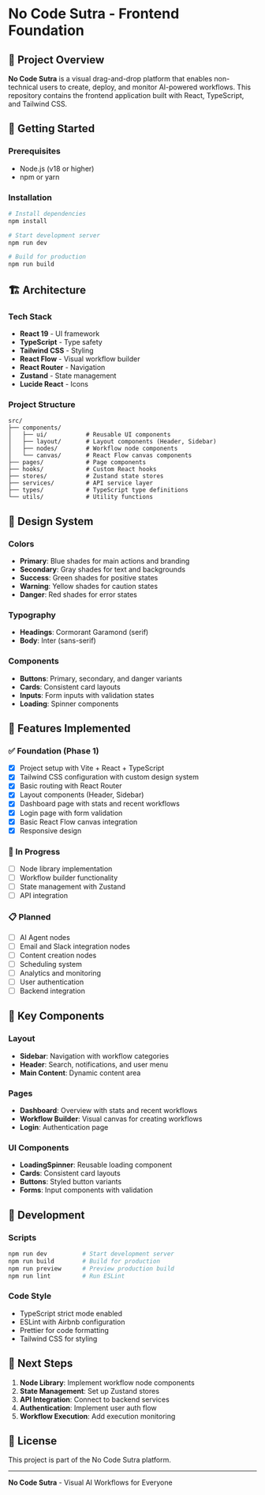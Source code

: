 # No Code Sutra - Frontend Foundation

## 🎯 Project Overview

**No Code Sutra** is a visual drag-and-drop platform that enables non-technical users to create, deploy, and monitor AI-powered workflows. This repository contains the frontend application built with React, TypeScript, and Tailwind CSS.

## 🚀 Getting Started

### Prerequisites
- Node.js (v18 or higher)
- npm or yarn

### Installation
```bash
# Install dependencies
npm install

# Start development server
npm run dev

# Build for production
npm run build
```

## 🏗️ Architecture

### Tech Stack
- **React 19** - UI framework
- **TypeScript** - Type safety
- **Tailwind CSS** - Styling
- **React Flow** - Visual workflow builder
- **React Router** - Navigation
- **Zustand** - State management
- **Lucide React** - Icons

### Project Structure
```
src/
├── components/
│   ├── ui/           # Reusable UI components
│   ├── layout/       # Layout components (Header, Sidebar)
│   ├── nodes/        # Workflow node components
│   └── canvas/       # React Flow canvas components
├── pages/            # Page components
├── hooks/            # Custom React hooks
├── stores/           # Zustand state stores
├── services/         # API service layer
├── types/            # TypeScript type definitions
└── utils/            # Utility functions
```

## 🎨 Design System

### Colors
- **Primary**: Blue shades for main actions and branding
- **Secondary**: Gray shades for text and backgrounds
- **Success**: Green shades for positive states
- **Warning**: Yellow shades for caution states
- **Danger**: Red shades for error states

### Typography
- **Headings**: Cormorant Garamond (serif)
- **Body**: Inter (sans-serif)

### Components
- **Buttons**: Primary, secondary, and danger variants
- **Cards**: Consistent card layouts
- **Inputs**: Form inputs with validation states
- **Loading**: Spinner components

## 📱 Features Implemented

### ✅ Foundation (Phase 1)
- [x] Project setup with Vite + React + TypeScript
- [x] Tailwind CSS configuration with custom design system
- [x] Basic routing with React Router
- [x] Layout components (Header, Sidebar)
- [x] Dashboard page with stats and recent workflows
- [x] Login page with form validation
- [x] Basic React Flow canvas integration
- [x] Responsive design

### 🔄 In Progress
- [ ] Node library implementation
- [ ] Workflow builder functionality
- [ ] State management with Zustand
- [ ] API integration

### 📋 Planned
- [ ] AI Agent nodes
- [ ] Email and Slack integration nodes
- [ ] Content creation nodes
- [ ] Scheduling system
- [ ] Analytics and monitoring
- [ ] User authentication
- [ ] Backend integration

## 🎯 Key Components

### Layout
- **Sidebar**: Navigation with workflow categories
- **Header**: Search, notifications, and user menu
- **Main Content**: Dynamic content area

### Pages
- **Dashboard**: Overview with stats and recent workflows
- **Workflow Builder**: Visual canvas for creating workflows
- **Login**: Authentication page

### UI Components
- **LoadingSpinner**: Reusable loading component
- **Cards**: Consistent card layouts
- **Buttons**: Styled button variants
- **Forms**: Input components with validation

## 🔧 Development

### Scripts
```bash
npm run dev          # Start development server
npm run build        # Build for production
npm run preview      # Preview production build
npm run lint         # Run ESLint
```

### Code Style
- TypeScript strict mode enabled
- ESLint with Airbnb configuration
- Prettier for code formatting
- Tailwind CSS for styling

## 🚀 Next Steps

1. **Node Library**: Implement workflow node components
2. **State Management**: Set up Zustand stores
3. **API Integration**: Connect to backend services
4. **Authentication**: Implement user auth flow
5. **Workflow Execution**: Add execution monitoring

## 📄 License

This project is part of the No Code Sutra platform.

---

**No Code Sutra** - Visual AI Workflows for Everyone
